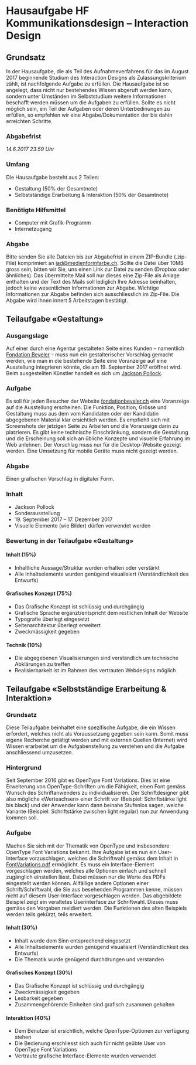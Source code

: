# Hausaufgabe HF Kommunikationsdesign – Interaction Design 


## Grundsatz
In der Hausaufgabe, die als Teil des Aufnahmeverfahrens für das im August 2017 beginnende Studium des Interaction Designs als Zulassungskriterium zählt, ist nachfolgende Aufgabe zu erfüllen.
Die Hausaufgabe ist so angelegt, dass nicht nur bestehendes Wissen abgeruft werden kann, sondern unter Umständen im Selbststudium weitere Informationen beschafft werden müssen um die Aufgaben zu erfüllen. 
Sollte es nicht möglich sein, ein Teil der Aufgaben oder deren Unterbedinungen zu erfüllen, so empfehlen wir eine Abgabe/Dokumentation der bis dahin erreichten Schritte. 

### Abgabefrist
*14.6.2017 23:59 Uhr* 

### Umfang
Die Hausaufgabe besteht aus 2 Teilen:

* Gestaltung (50% der Gesamtnote)
* Selbstständige Erarbeitung & Interaktion (50% der Gesamtnote)

### Benötigte Hilfsmittel
* Computer mit Grafik-Programm
* Internetzugang

### Abgabe
Bitte senden Sie alle Dateien bis zur Abgabefrist in einem ZIP-Bundle (.zip-File) komprimiert an iad@medienformfarbe.ch. Sollte die Datei über 10MB gross sein, bitten wir Sie, uns einen Link zur Datei zu senden (Dropbox oder ähnliches). Das übermittelte Mail soll nur dieses eine Zip-File als Anlage enthalten und der Text des Mails soll lediglich Ihre Adresse beinhalten, jedoch keine wesentlichen Informationen zur Abgabe. Wichtige Informationen zur Abgabe befinden sich ausschliesslich im Zip-File. Die Abgabe wird Ihnen innert 5 Arbeitstagen bestätigt. 


## Teilaufgabe «Gestaltung»

### Ausgangslage
Auf einer durch eine Agentur gestalteten Seite eines Kunden – namentlich [Fondation Beyeler](https://www.fondationbeyeler.ch/) – muss nun ein gestalterischer Vorschlag gemacht werden, wie man in die bestehende Seite eine Voranzeige auf eine Ausstellung integrieren könnte, die am 19. September 2017 eröffnet wird. Beim ausgestellten Künstler handelt es sich um [Jackson Pollock](https://de.wikipedia.org/wiki/Jackson_Pollock).

### Aufgabe
Es soll für jeden Besucher der Website [fondationbeyeler.ch](https://www.fondationbeyeler.ch/) eine Voranzeige auf die Ausstellung erscheinen. Die Funktion, Position, Grösse und Gestaltung muss aus dem vom Kandidaten oder der Kandidatin abgegebenen Material klar ersichtlich werden. Es empfiehlt sich mit Screenshots der jetzigen Seite zu Arbeiten und die Voranzeige darin zu platzieren. Es gibt keine technische Einschränkung, sondern die Gestaltung und die Erscheinung soll sich an übliche Konzepte und visuelle Erfahrung im Web anlehnen. Der Vorschlag muss nur für die Desktop-Website gezeigt werden. Eine Umsetzung für mobile Geräte muss nicht gezeigt werden. 

### Abgabe
Einen grafischen Vorschlag in digitaler Form. 

### Inhalt
* Jackson Pollock
* Sonderausstellung
* 19\. September 2017 – 17. Dezember 2017
* Visuelle Elemente (wie Bilder) dürfen verwendet werden

### Bewertung in der Teilaufgabe «Gestaltung»
#### Inhalt (15%)
* Inhaltliche Aussage/Struktur wurden erhalten oder verstärkt
* Alle Inhaltselemente wurden genügend visualisiert (Verständlichkeit des Entwurfs)

#### Grafisches Konzept (75%)
* Das Grafische Konzept ist schlüssig und durchgängig
* Grafische Sprache ergänzt/entspricht dem restlichen Inhalt der Website
* Typografie überlegt eingesetzt
* Seitenarchitektur überlegt erweitert
* Zweckmässigkeit gegeben

#### Technik (10%)
* Die abgegebenen Visualisierungen sind verständlich um technische Abklärungen zu treffen
* Realisierbarkeit ist im Rahmen des vertrauten Webdesigns möglich



## Teilaufgabe «Selbstständige Erarbeitung & Interaktion»

### Grundsatz
Diese Teilaufgabe beinhaltet eine spezifische Aufgabe, die ein Wissen erfordert, welches nicht als Voraussetzung gegeben sein kann. Somit muss eigene Recherche getätigt werden und mit externen Quellen (Internet) wird Wissen erarbeitet um die Aufgabenstellung zu verstehen und die Aufgabe anschliessend umzusetzen.

### Hintergrund
Seit September 2016 gibt es OpenType Font Variations. Dies ist eine Erweiterung von OpenType-Schriften um die Fähigkeit, einen Font gemäss Wunsch des Schriftanwenders zu individualisieren. Der Schriftdesigner gibt also mögliche «Werteachsen» einer Schrift vor (Beispiel: Schriftstärke light bis black) und der Anwender kann dann beinahe Stufenlos sagen, welche Variante (Beispiel: Schriftstärke zwischen light regular) nun zur Anwendung kommen soll.

### Aufgabe
Machen Sie sich mit der Thematik von OpenType und insbesondere OpenType Font Variations bekannt. 
Ihre Aufgabe ist es nun ein User-Interface vorzuschlagen, welches die Schriftwahl gemäss dem Inhalt in [FontVariations.pdf](https://github.com/logrinto/IAD2017/blob/master/FontVariations.pdf) ermöglicht. 
Es muss ein Interface-Element vorgeschlagen werden, welches alle Optionen einfach und schnell zugänglich einstellen lässt. Dabei müssen nur die Werte des PDFs eingestellt werden können. Allfällige andere Optionen einer Schrift/Schriftwahl, die Sie aus besehenden Programmen kenne, müssen nicht auf diesem User-Interface vorgeschlagen werden. 
Das abgebildete Beispiel zeigt ein veraltetes Userinterface zur Schriftwahl. Dieses muss gemäss den Vorgaben revidiert werden. Die Funktionen des alten Beispiels werden teils gekürzt, teils erweitert. 


#### Inhalt (30%)
* Inhalt wurde dem Sinn entsprechend eingesetzt
* Alle Inhaltselemente wurden genügend visualisiert (Verständlichkeit des Entwurfs)
* Die Thematik wurde genügend durchdrungen und verstanden

#### Grafisches Konzept (30%)
* Das Grafische Konzept ist schlüssig und durchgängig
* Zweckmässigkeit gegeben
* Lesbarkeit gegeben
* Zusammengehörende Einheiten sind grafisch zusammen gehalten

#### Interaktion (40%)
* Dem Benutzer ist ersichtlich, welche OpenType-Optionen zur verfügung stehen
* Die Bedienung erschliesst sich auch für nicht geübte User von OpenType Font Variations
* Vertraute grafische Interface-Elemente wurden verwendet


